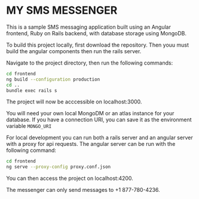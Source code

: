# MY SMS MESSENGER

This is a sample SMS messaging application built using an Angular frontend, Ruby on Rails backend, with database storage using MongoDB.

To build this project locally, first download the repository. Then youu must build the angular components then run the rails server.

Navigate to the project directory, then run the following commands:

```bash
cd frontend
ng build --configuration production
cd ..
bundle exec rails s
```

The project will now be acccessible on localhost:3000.

You will need your own local MongoDM or an atlas instance for your database. If you have a connection URI, you can save it as the environment variable `MONGO_URI`

For local development you can run both a rails server and an angular server with a proxy for api requests. The angular server can be run with the following command:

```bash
cd frontend
ng serve --proxy-config proxy.conf.json

```
You can then access the project on localhost:4200.

The messenger can only send messages to +1 877-780-4236.

